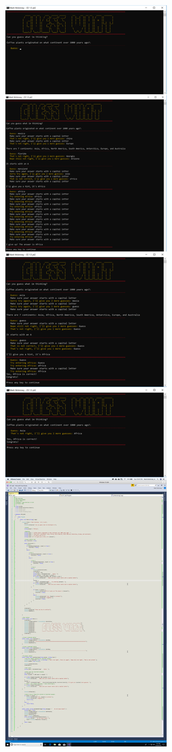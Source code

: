 
<img src="MarkMckinney_Output1.jpg">
<img src="MarkMckinney_Output2.jpg">
<img src="MarkMckinney_Output3.jpg">
<img src="MarkMckinney_Output4.jpg">
<img src="MarkMckinney_Code1.jpg">

